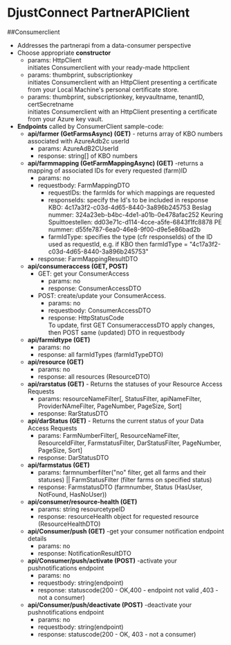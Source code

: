 # DjustConnect PartnerAPIClient
##Consumerclient
* Addresses the partnerapi from a data-consumer perspective  
* Choose appropriate **constructor**  
	- params: HttpClient  
		initiates Consumerclient with your ready-made httpclient  
	- params: thumbprint, subscriptionkey   
		initiates Consumerclient with an HttpClient presenting a certificate from your Local Machine's personal certificate store.  
	- params: thumbprint, subscriptionkey, keyvaultname, tenantID, certSecretname     
		initiates Consumerclient with an HttpClient presenting a certificate from your Azure key vault.   
* **Endpoints** called by ConsumerClient sample-code:  
	- **api/farmer (GetFarmsAsync) (GET)** - returns array of KBO numbers associated with AzureAdb2c userId
		+ params: AzureAdB2CUserId
		+ response: string[] of KBO numbers
	- **api/farmmapping (GetFarmMappingAsync) (GET)** -returns a mapping of associated IDs for every requested (farm)ID  
		+ params: no
		+ requestbody: FarmMappingDTO
			* requestIDs: the farmIds for which mappings are requested  
			* responseIds: specify the Id's to be included in response  
				KBO: 4c17a3f2-c03d-4d65-8440-3a896b245753
				Beslag nummer: 324a23eb-b4bc-4de1-a01b-0e478afac252
				Keuring Spuittoestellen: dd03e71c-d114-4cce-a5fe-6843f1fc8878
				PE nummer: d55fe787-6ea0-46e8-9f00-d9e5e86bad2b
			* farmIdType: specifies the type (cfr responseIds) of the ID used as requestId, e.g. if KBO then farmIdType = "4c17a3f2-c03d-4d65-8440-3a896b245753"
		+ response: FarmMappingResultDTO
	- **api/consumeraccess (GET, POST)**   
		+ GET: get your ConsumerAccess
			* params: no
			* response: ConsumerAccessDTO
		+ POST: create/update your ConsumerAccess.  
			* params: no  
			* requestbody: ConsumerAccessDTO  
			* response: HttpStatusCode   
			To update, first GET ConsumeraccessDTO apply changes, then POST same (updated) DTO in requestbody  
	- **api/farmidtype (GET)**  
		+ params: no  
		+ response: all farmIdTypes (farmIdTypeDTO)
	- **api/resource (GET)**   
		+ params: no  
		+ response: all resources (ResourceDTO)  
	- **api/rarstatus (GET)** - Returns the statuses of your Resource Access Requests  
		+ params: resourceNameFilter[, StatusFilter, apiNameFilter, ProviderNAmeFilter, PageNumber, PageSize, Sort]  
		+ response: RarStatusDTO
	- **api/darStatus (GET)** - Returns the current status of your Data Access Requests  
		+ params: FarmNumberFilter[, ResourceNameFilter, ResourceIdFilter, FarmstatusFilter, DarStatusFilter, PageNumber, PageSize, Sort]    
		+ response: DarStatusDTO  
	- **api/farmstatus (GET)**  
		+ params: farmnumberfilter("no" filter, get all farms and their statuses) || FarmStatusFilter (filter farms on specified status)
		+ response: FarmstatusDTO (farmnumber, Status (HasUser, NotFound, HasNoUser))
	- **api/consumer/resource-health (GET)**  
		+ params: string resourcetypeID  
		+ response: resourceHealth object for requested resource (ResourceHealthDTO)
	- **api/Consumer/push (GET)**  -get your consumer notification endpoint details
		+ params: no
		+ response: NotificationResultDTO
	- **api/Consumer/push/activate (POST)** -activate your pushnotifications endpoint
		+ params: no
		+ requestbody: string(endpoint)
		+ response: statuscode(200 - OK,400 - endpoint not valid ,403 - not a consumer)
	- **api/Consumer/push/deactivate (POST)** -deactivate your pushnotifications endpoint
		+ params: no
		+ requestbody: string(endpoint)
		+ response: statuscode(200 - OK, 403 - not a consumer)

	



